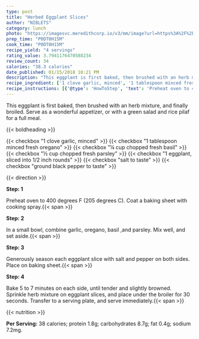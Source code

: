 ```yaml
---
type: post
title: "Herbed Eggplant Slices"
author: "NIBLETS"
category: lunch
photo: "https://imagesvc.meredithcorp.io/v3/mm/image?url=https%3A%2F%2Fimages.media-allrecipes.com%2Fuserphotos%2F714286.jpg"
prep_time: "P0DT0H15M"
cook_time: "P0DT0H15M"
recipe_yield: "4 servings"
rating_value: 3.7941176470588234
review_count: 34
calories: "38.3 calories"
date_published: 01/15/2018 10:21 PM
description: "This eggplant is first baked, then brushed with an herb mixture, and finally broiled.  Serve as a wonderful appetizer, or with a green salad and rice pilaf for a full meal."
recipe_ingredient: ['1 clove garlic, minced', '1 tablespoon minced fresh oregano', '¼ cup chopped fresh basil', '½ cup chopped fresh parsley', '1 eggplant, sliced into 1/2 inch rounds', 'salt to taste', 'ground black pepper to taste']
recipe_instructions: [{'@type': 'HowToStep', 'text': 'Preheat oven to 400 degrees F (205 degrees C). Coat a baking sheet with cooking spray.\n'}, {'@type': 'HowToStep', 'text': 'In a small bowl, combine garlic, oregano, basil ,and parsley.  Mix well, and set aside.\n'}, {'@type': 'HowToStep', 'text': 'Generously season each eggplant slice with salt and pepper on both sides.  Place on baking sheet.\n'}, {'@type': 'HowToStep', 'text': 'Bake 5 to 7 minutes on each side, until tender and slightly browned. Sprinkle herb mixture on eggplant slices, and place under the broiler for 30 seconds. Transfer to a serving plate, and serve immediately.\n'}]
---
```


This eggplant is first baked, then brushed with an herb mixture, and finally broiled.  Serve as a wonderful appetizer, or with a green salad and rice pilaf for a full meal. 

{{< boldheading >}}

{{< checkbox "1 clove garlic, minced" >}}
{{< checkbox "1 tablespoon minced fresh oregano" >}}
{{< checkbox "¼ cup chopped fresh basil" >}}
{{< checkbox "½ cup chopped fresh parsley" >}}
{{< checkbox "1  eggplant, sliced into 1/2 inch rounds" >}}
{{< checkbox "salt to taste" >}}
{{< checkbox "ground black pepper to taste" >}}


{{< direction >}}

**Step: 1**

Preheat oven to 400 degrees F (205 degrees C). Coat a baking sheet with cooking spray.{{< span >}}

**Step: 2**

In a small bowl, combine garlic, oregano, basil ,and parsley.  Mix well, and set aside.{{< span >}}

**Step: 3**

Generously season each eggplant slice with salt and pepper on both sides.  Place on baking sheet.{{< span >}}

**Step: 4**

Bake 5 to 7 minutes on each side, until tender and slightly browned. Sprinkle herb mixture on eggplant slices, and place under the broiler for 30 seconds. Transfer to a serving plate, and serve immediately.{{< span >}}

{{< nutrition >}}

**Per Serving:** 38 calories; protein 1.8g; carbohydrates 8.7g; fat 0.4g; sodium 7.2mg.